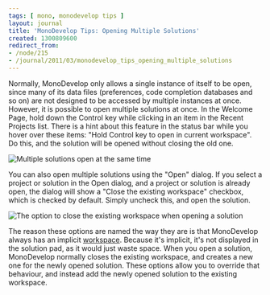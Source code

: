 ```yaml
---
tags: [ mono, monodevelop tips ]
layout: journal
title: 'MonoDevelop Tips: Opening Multiple Solutions'
created: 1300809600
redirect_from:
- /node/215
- /journal/2011/03/monodevelop_tips_opening_multiple_solutions
---
```

Normally, MonoDevelop only allows a single instance of itself to be open, since
many of its data files (preferences, code completion databases and so on) are
not designed to be accessed by multiple instances at once. However, it is
possible to open multiple solutions at once. In the Welcome Page, hold down the
Control key while clicking in an item in the Recent Projects list. There is a
hint about this feature in the status bar while you hover over these items:
"Hold Control key to open in current workspace". Do this, and the solution will
be opened without closing the old one.<!--break-->

![Multiple solutions open at the same
time](/files/images/md-tips/multiple-solutions-open.png)

You can also open multiple solutions using the "Open" dialog. If you select a
project or solution in the Open dialog, and a project or solution is already
open, the dialog will show a "Close the existing workspace" checkbox, which is
checked by default. Simply uncheck this, and open the solution.

![The option to close the existing workspace when opening a
solution](/files/images/md-tips/open-close-current-workspace.png)

The reason these options are named the way they are is that MonoDevelop always
has an implicit
[workspace](/journal/2011/03/monodevelop_tips_grouping_related_solutions_workspaces).
Because it's implicit, it's not displayed in the solution pad, as it would just
waste space. When you open a solution, MonoDevelop normally closes the existing
workspace, and creates a new one for the newly opened solution. These options
allow you to override that behaviour, and instead add the newly opened solution
to the existing workspace.
